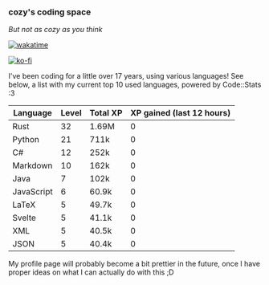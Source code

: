 ### cozy's coding space
*But not as cozy as you think*

[![wakatime](https://wakatime.com/badge/user/c0ba07bb-3421-41be-bd1a-d611e670f250.svg)](https://wakatime.com/@c0ba07bb-3421-41be-bd1a-d611e670f250)

[![ko-fi](https://ko-fi.com/img/githubbutton_sm.svg)](https://ko-fi.com/J3J75ITL4)

I've been coding for a little over 17 years, using various languages! See below, a list with my current top 10 used languages, powered by Code::Stats :3
    
| Language | Level | Total XP | XP gained (last 12 hours) |
| --- | --- | --- | --- |
| Rust | 32 | 1.69M | 0 |
| Python | 21 | 711k | 0 |
| C# | 12 | 252k | 0 |
| Markdown | 10 | 162k | 0 |
| Java | 7 | 102k | 0 |
| JavaScript | 6 | 60.9k | 0 |
| LaTeX | 5 | 49.7k | 0 |
| Svelte | 5 | 41.1k | 0 |
| XML | 5 | 40.5k | 0 |
| JSON | 5 | 40.4k | 0 |
    
My profile page will probably become a bit prettier in the future, once I have proper ideas on what I can actually do with this ;D